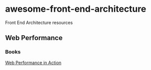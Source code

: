 # awesome-front-end-architecture
Front End Architecture resources

## Web Performance
### Books
[Web Performance in Action](https://www.manning.com/books/web-performance-in-action)  
